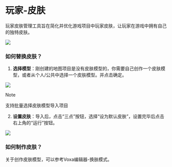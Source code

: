 # 玩家-皮肤

玩家皮肤管理工具旨在简化并优化游戏项目中玩家皮肤，让玩家在游戏中拥有自己的独特皮肤。

![](/QQ20240915-150900.png)

### 如何替换皮肤？
1. **选择模型**：刚创建的地图项目是没有皮肤模型的，你需要自己创作一个皮肤模型，或者从个人/公共中选择一个皮肤模型。并点击确定。

![](/QQ20240915-151329.png)

> [!NOTE]
> 支持批量选择皮肤模型导入项目

2. **设置皮肤**：导入后，点击“三点”按钮，选择“设为默认皮肤”，设置完毕后点击右上角的“运行”按钮。

![](/QQ20240915-151614.png)

### 如何制作皮肤？

关于创作皮肤模型，可以参考Voxa编辑器-换肤模式。
